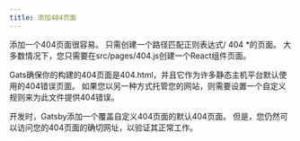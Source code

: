 ```yaml
---
title: 添加404页面
---
```

添加一个404页面很容易。 只需创建一个路径匹配正则表达式/ 404 *的页面。 大多数情况下，您只需要在src/pages/404.js创建一个React组件页面。

Gats确保你的构建的404页面是404.html，并且它作为许多静态主机平台默认使用的404错误页面。 如果您以另一种方式托管您的网站，则需要设置一个自定义规则来为此文件提供404错误。

开发时，Gatsby添加一个覆盖自定义404页面的默认404页面。 但是，您仍然可以访问您的404页面的确切网址，以验证其正常工作。